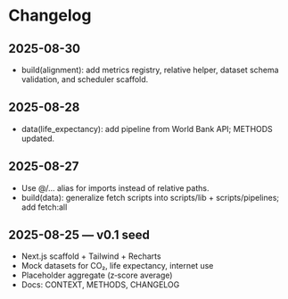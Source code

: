 # Changelog

## 2025-08-30
- build(alignment): add metrics registry, relative helper, dataset schema validation, and scheduler scaffold.

## 2025-08-28
- data(life_expectancy): add pipeline from World Bank API; METHODS updated.

## 2025-08-27
- Use @/... alias for imports instead of relative paths.
- build(data): generalize fetch scripts into scripts/lib + scripts/pipelines; add fetch:all

## 2025-08-25 — v0.1 seed
- Next.js scaffold + Tailwind + Recharts
- Mock datasets for CO₂, life expectancy, internet use
- Placeholder aggregate (z‑score average)
- Docs: CONTEXT, METHODS, CHANGELOG
